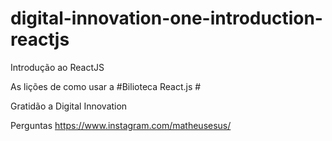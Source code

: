 # digital-innovation-one-introduction-reactjs
Introdução ao ReactJS

As lições de como usar a #Bilioteca React.js #

Gratidão a Digital Innovation

Perguntas https://www.instagram.com/matheusesus/
